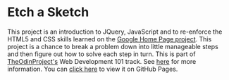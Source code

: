 # Etch a Sketch

This project is an introduction to JQuery, JavaScript and to re-enforce the HTML5 and CSS skills learned on the [Google Home Page project](https://github.com/105ron/google-homepage). This project is a chance to break a problem down into little manageable steps and then figure out how to solve each step in turn. This is part of [TheOdinProject's](http://www.theodinproject.com) Web Development 101 track. See [here](http://www.theodinproject.com/courses/web-development-101/lessons/javascript-and-jquery) for more information. 
You can [click here](https://105ron.github.io/Odin-Etch-a-Sketch/) to view it on GitHub Pages.